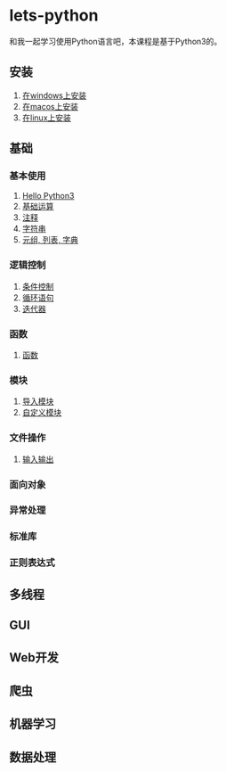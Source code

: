 # lets-python

和我一起学习使用Python语言吧，本课程是基于Python3的。

## 安装

1. [在windows上安装]()
2. [在macos上安装]()
3. [在linux上安装]()

## 基础

### 基本使用

1. [Hello Python3]()
2. [基础运算]()
3. [注释]()
4. [字符串]()
5. [元组, 列表, 字典]()

### 逻辑控制

1. [条件控制]()
2. [循环语句]()
3. [迭代器]()

### 函数

1. [函数]()

### 模块

1. [导入模块]()
2. [自定义模块]()

### 文件操作

1. [输入输出]()

### 面向对象

### 异常处理

### 标准库

### 正则表达式

## 多线程

## GUI

## Web开发

## 爬虫

## 机器学习

## 数据处理


